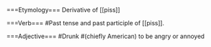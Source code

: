 ===Etymology===
Derivative of [[piss]]

===Verb===
#Past tense and past participle of [[piss]].

===Adjective===
#Drunk
#(chiefly American) to be angry or annoyed